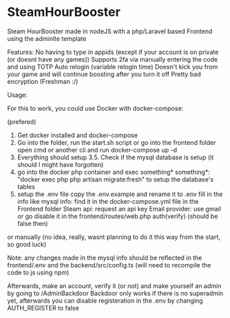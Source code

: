 # SteamHourBooster

Steam HourBooster made in nodeJS with a php/Laravel based Frontend using the adminlte template

Features:
    No having to type in appids (except if your account is on private (or doesnt have any games))
    Supports 2fa via manually entering the code and using TOTP
    Auto relogin (variable relogin time)
    Doesn't kick you from your game and will continue boosting after you turn it off
    Pretty bad encryption (Freshman :/)

Usage:

For this to work, you could use Docker with docker-compose:

(prefered)

1. Get docker installed and docker-compose
2. Go into the folder, run the start.sh script or go into the frontend folder open cmd or another cli and run docker-compose up -d
3. Everything should setup
3.5. Check if the mysql database is setup (it should I might have forgotten)
4. go into the docker php container and exec something*
      something*: "docker exec php php artisan migrate:fresh"
      to setup the database's tables
5. setup the .env file
      copy the .env.example and rename it to .env
      fill in the info like
        mysql info: find it in the docker-compose.yml file in the Frontend folder
        Steam api: request an api key
        Email provider: use gmail or go disable it in the frontend/routes/web.php auth(verify) (should be false then)

or manually (no idea, really, wasnt planning to do it this way from the start, so good luck)


Note: any changes made in the mysql info should be reflected in the frontend/.env and the backend/src/config.ts (will need to recompile the code to js using npm)

Afterwards, make an account, verify it (or not) and make yourself an admin by going to /AdminBackdoor
Backdoor only works if there is no superadmin yet, afterwards you can disable registeration in the .env by changing AUTH_REGISTER to false


        
              
